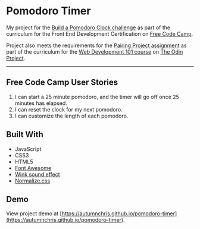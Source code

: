 # Pomodoro Timer

My project for the [Build a Pomodoro Clock challenge](https://www.freecodecamp.org/challenges/build-a-pomodoro-clock) as part of the curriculum for the Front End Development Certification on [Free Code Camp](https://www.freecodecamp.org).

Project also meets the requirements for the [Pairing Project assignment](https://www.theodinproject.com/courses/web-development-101/lessons/pairing-project) as part of the curriculum for the [Web Development 101 course](https://www.theodinproject.com/courses/web-development-101) on [The Odin Project](https://www.theodinproject.com).

---

## Free Code Camp User Stories
1. I can start a 25 minute pomodoro, and the timer will go off once 25 minutes has elapsed.
2. I can reset the clock for my next pomodoro.
3. I can customize the length of each pomodoro.

## Built With
* JavaScript
* CSS3
* HTML5
* [Font Awesome](https://fontawesome.com)
* [Wink sound effect](http://www.orangefreesounds.com)
* [Normalize.css](http://necolas.github.io/normalize.css)

## Demo

View project demo at [https://autumnchris.github.io/pomodoro-timer](https://autumnchris.github.io/pomodoro-timer).
